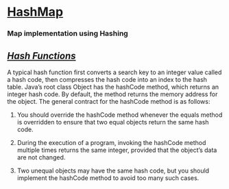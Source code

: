 # [HashMap](https://en.wikipedia.org/wiki/Hash_function)
### Map implementation using Hashing

*[Hash Functions](https://en.wikipedia.org/wiki/Hash_function)*
------------------

A typical hash function first converts a search key to an integer value called a hash code, then compresses the hash code into an index to the hash table. Java’s root class Object has the hashCode method, which returns an integer hash code. By default, the method returns the memory address for the object. The general contract for the
hashCode method is as follows: 

1. You should override the hashCode method whenever the equals method is overridden to ensure that two equal objects return the same hash code.

2. During the execution of a program, invoking the hashCode method multiple times returns the same integer, provided that the object’s data are not changed.

3. Two unequal objects may have the same hash code, but you should implement the hashCode method to avoid too many such cases.
